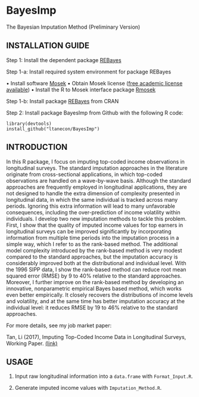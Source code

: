 # BayesImp
The Bayesian Imputation Method (Preliminary Version)

## INSTALLATION GUIDE

Step 1: Install the dependent package [REBayes](https://cran.r-project.org/web/packages/REBayes/index.html)

Step 1-a: Install required system environment for package REBayes

•	Install software [Mosek](https://www.mosek.com/downloads/)
•	Obtain Mosek license ([free academic license available](https://license.mosek.com/academic/)) 
•	Install the R to Mosek interface package [Rmosek](http://rmosek.r-forge.r-project.org/)

Step 1-b: Install package [REBayes](https://cran.r-project.org/web/packages/REBayes/index.html) from CRAN

Step 2: Install package BayesImp from Github with the following R code:

    library(devtools)
    install_github("ltanecon/BayesImp")

## INTRODUCTION

In this R package, I focus on imputing top-coded income observations in longitudinal surveys. The standard imputation approaches in the literature originate from cross-sectional applications, in which top-coded observations are handled on a wave-by-wave basis. Although the standard approaches are frequently employed in longitudinal applications, they are not designed to handle the extra dimension of complexity presented in longitudinal data, in which the same individual is tracked across many periods. Ignoring this extra information will lead to many unfavorable consequences, including the over-prediction of income volatility within individuals. 
I develop two new imputation methods to tackle this problem. First, I show that the quality of imputed income values for top earners in longitudinal surveys can be improved significantly by incorporating information from multiple time periods into the imputation process in a simple way, which I refer to as the rank-based method. The additional model complexity introduced by the rank-based method is very modest compared to the standard approaches, but the imputation accuracy is considerably improved both at the distributional and individual level. With the 1996 SIPP data, I show the rank-based method can reduce root mean squared error (RMSE) by 9 to 40% relative to the standard approaches. Moreover, I further improve on the rank-based method by developing an innovative, nonparametric empirical Bayes based method, which works even better empirically. It closely recovers the distributions of income levels and volatility, and at the same time has better imputation accuracy at the individual level: it reduces RMSE by 19 to 46% relative to the standard approaches. 

For more details, see my job market paper: 

Tan, Li (2017), Imputing Top-Coded Income Data in Longitudinal Surveys, Working Paper. [(link)](http://litaneconomics.com/Job_Market_Paper.pdf)

## USAGE

1. Input raw longitudinal information into a `data.frame` with `Format_Input.R`.

2. Generate imputed income values with `Imputation_Method.R`.




